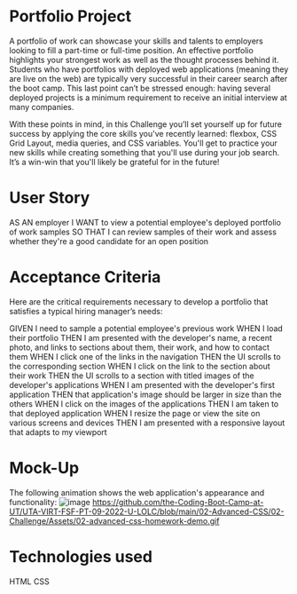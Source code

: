 # Portfolio Project
A portfolio of work can showcase your skills and talents to employers looking to fill a part-time or full-time position. An effective portfolio highlights your strongest work as well as the thought processes behind it. Students who have portfolios with deployed web applications (meaning they are live on the web) are typically very successful in their career search after the boot camp. This last point can’t be stressed enough: having several deployed projects is a minimum requirement to receive an initial interview at many companies.

With these points in mind, in this Challenge you’ll set yourself up for future success by applying the core skills you've recently learned: flexbox, CSS Grid Layout, media queries, and CSS variables. You'll get to practice your new skills while creating something that you'll use during your job search. It’s a win-win that you'll likely be grateful for in the future!

# User Story
AS AN employer 
I WANT to view a potential employee's deployed portfolio of work samples 
SO THAT I can review samples of their work and assess whether they're a good candidate for an open position

# Acceptance Criteria
Here are the critical requirements necessary to develop a portfolio that satisfies a typical hiring manager’s needs:

GIVEN I need to sample a potential employee's previous work 
WHEN I load their portfolio 
THEN I am presented with the developer's name, a recent photo, and links to sections about them, their work, and how to contact them 
WHEN I click one of the links in the navigation 
THEN the UI scrolls to the corresponding section 
WHEN I click on the link to the section about their work 
THEN the UI scrolls to a section with titled images of the developer's applications 
WHEN I am presented with the developer's first application 
THEN that application's image should be larger in size than the others 
WHEN I click on the images of the applications 
THEN I am taken to that deployed application 
WHEN I resize the page or view the site on various screens and devices 
THEN I am presented with a responsive layout that adapts to my viewport

# Mock-Up
The following animation shows the web application's appearance and functionality:
![image](https://user-images.githubusercontent.com/112911066/192073911-24b71dd5-278f-4170-8412-8d332daa678e.png)
https://github.com/the-Coding-Boot-Camp-at-UT/UTA-VIRT-FSF-PT-09-2022-U-LOLC/blob/main/02-Advanced-CSS/02-Challenge/Assets/02-advanced-css-homework-demo.gif

# Technologies used
HTML CSS
